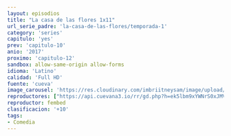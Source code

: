 ```yaml
---
layout: episodios
title: "La casa de las flores 1x11"
url_serie_padre: 'la-casa-de-las-flores/temporada-1'
category: 'series'
capitulo: 'yes'
prev: 'capitulo-10'
anio: '2017'
proximo: 'capitulo-12'
sandbox: allow-same-origin allow-forms
idioma: 'Latino'
calidad: 'Full HD'
fuente: 'cueva'
image_carousel: 'https://res.cloudinary.com/imbriitneysam/image/upload/v1546638640/casa-papel-1-poster-min.jpg'
reproductores: ["https://api.cuevana3.io/rr/gd.php?h=ek5lbm9xYWNrS0xJMVp5b21KREk0dFBLbjVkaHhkRGdrOG1jbnBpUnhhS1ZtbWVvbGRlNnVyTEdmWFpudUpMU3M1aCtvSWpjMnJpd3NxaHBlYXZidDlHU3FadVkyUT09"]
reproductor: fembed
clasificacion: '+10'
tags:
- Comedia
---
```












